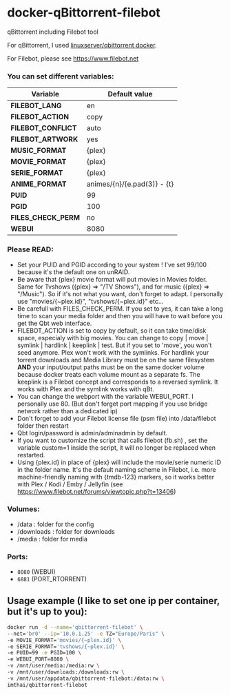 # docker-qBittorrent-filebot
qBittorrent including Filebot tool

For qBittorrent, I used [linuxserver/qbittorrent docker](https://hub.docker.com/r/linuxserver/qbittorrent).

For Filebot, please see https://www.filebot.net


### You can set different variables:

| Variable |  Default value |
| -------- |  ------------- |
| **FILEBOT_LANG** | en
| **FILEBOT_ACTION** | copy
| **FILEBOT_CONFLICT** | auto
| **FILEBOT_ARTWORK** | yes
| **MUSIC_FORMAT** | {plex}
| **MOVIE_FORMAT** | {plex}
| **SERIE_FORMAT** | {plex}
| **ANIME_FORMAT** | animes/{n}/{e.pad(3)} - {t}
| **PUID** | 99
| **PGID** | 100
| **FILES_CHECK_PERM** | no
| **WEBUI** | 8080

### Please READ:
* Set your PUID and PGID according to your system ! I've set 99/100 because it's the default one on unRAID.
* Be aware that {plex} movie format will put movies in Movies folder. Same for Tvshows ({plex} => "/TV Shows"), and for music ({plex} => "/Music"). So if it's not what you want, don't forget to adapt. I personally use "movies/{~plex.id}", "tvshows/{~plex.id}" etc...
* Be carefull with FILES_CHECK_PERM. If you set to yes, it can take a long time to scan your media folder and then you will have to wait before you get the Qbt web interface.
* FILEBOT_ACTION is set to copy by default, so it can take time/disk space, especialy with big movies. You can change to copy | move | symlink | hardlink | keeplink | test. But if you set to 'move', you won't seed anymore. Plex won't work with the symlinks. For hardlink your torrent downloads and Media Library must be on the same filesystem **AND** your input/output paths must be on the same docker volume because docker treats each volume mount as a separate fs. The keeplink is a Filebot concept and corresponds to a reversed symlink. It works with Plex and the symlink works with qBt.  
* You can change the webport with the variable WEBUI_PORT. I personally use 80. (But don't forget port mapping if you use bridge network rather than a dedicated ip)
* Don't forget to add your Filebot license file (psm file) into /data/filebot folder then restart
* Qbt login/password is admin/adminadmin by default.
* If you want to customize the script that calls filebot (fb.sh) , set the variable custom=1 inside the script, it will no longer be replaced when restarted.
* Using {plex.id} in place of {plex} will include the movie/serie numeric ID in the folder name. It's the default naming scheme in Filebot, i.e. more machine-friendly naming with {tmdb-123} markers, so it works better with Plex / Kodi / Emby / Jellyfin  (see https://www.filebot.net/forums/viewtopic.php?t=13406)

### Volumes:

- /data : folder for the config
- /downloads : folder for downloads
- /media : folder for media

### Ports:

 - `8080` (WEBUI)
 - `6881` (PORT_RTORRENT)

## Usage example (I like to set one ip per container, but it's up to you):
```sh
docker run -d --name='qbittorrent-filebot' \
--net='br0' --ip='10.0.1.25' -e TZ="Europe/Paris" \
-e MOVIE_FORMAT='movies/{~plex.id}' \
-e SERIE_FORMAT='tvshows/{~plex.id}' \
-e PUID=99 -e PGID=100 \
-e WEBUI_PORT=8080 \
-v /mnt/user/media:/media:rw \
-v /mnt/user/downloads:/downloads:rw \
-v /mnt/user/appdata/qbittorrent-filebot:/data:rw \
imthai/qbittorrent-filebot
```


